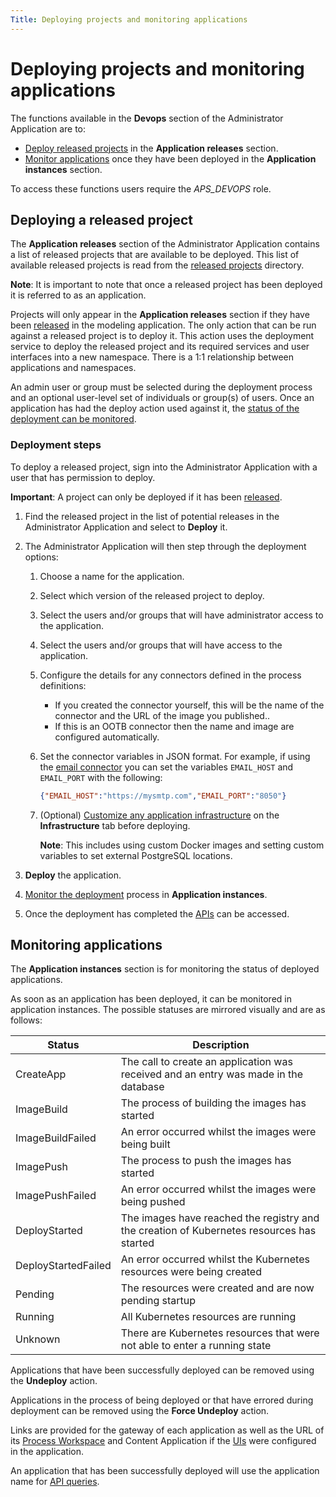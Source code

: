 ```yaml
---
Title: Deploying projects and monitoring applications
--- 
```


# Deploying projects and monitoring applications
The functions available in the **Devops** section of the Administrator Application are to: 

* [Deploy released projects](#deploying-a-released-project) in the **Application releases** section.
* [Monitor applications](#monitoring-applications) once they have been deployed in the **Application instances** section. 

To access these functions users require the *APS_DEVOPS* role. 

## Deploying a released project 
The **Application releases** section of the Administrator Application contains a list of released projects that are available to be deployed. This list of available released projects is read from the [released projects](../modeling/modeling-projects.md#storage) directory. 

**Note**: It is important to note that once a released project has been deployed it is referred to as an application. 

Projects will only appear in the **Application releases** section if they have been [released](../modeling/modeling-projects.md#releasing) in the modeling application. The only action that can be run against a released project is to deploy it. This action uses the deployment service to deploy the released project and its required services and user interfaces into a new namespace. There is a 1:1 relationship between applications and namespaces.

An admin user or group must be selected during the deployment process and an optional user-level set of individuals or group(s) of users. Once an application has had the deploy action used against it, the [status of the deployment can be monitored](#monitoring-applications).

### Deployment steps
To deploy a released project, sign into the Administrator Application with a user that has permission to deploy. 

**Important**: A project can only be deployed if it has been [released](../modeling/modeling-projects.md#releasing).

1. Find the released project in the list of potential releases in the Administrator Application and select to **Deploy** it. 
2. The Administrator Application will then step through the deployment options:

	1. Choose a name for the application. 
	2. Select which version of the released project to deploy.
	2. Select the users and/or groups that will have administrator access to the application.
	3. Select the users and/or groups that will have access to the application. 
	4. Configure the details for any connectors defined in the process definitions:

		* If you created the connector yourself, this will be the name of the connector and the URL of the image you published..
		* If this is an OOTB connector then the name and image are configured automatically. 

	5. Set the connector variables in JSON format. For example, if using the [email connector](../modeling/modeling-connectors/connectors-ootb/connectors-email.md) you can set the variables `EMAIL_HOST` and `EMAIL_PORT` with the following: 

		```json
		{"EMAIL_HOST":"https://mysmtp.com","EMAIL_PORT":"8050"}
		```
	6. (Optional) [Customize any application infrastructure](../administrator/admin-deploy/deploy-infrastructure.md) on the **Infrastructure** tab before deploying.

		**Note**: This includes using custom Docker images and setting custom variables to set external PostgreSQL locations. 
	 
3. **Deploy** the application. 
4. [Monitor the deployment](#monitoring-applications) process in **Application instances**.
5. Once the deployment has completed the [APIs](../apis/README.md) can be accessed.

## Monitoring applications
The **Application instances** section is for monitoring the status of deployed applications. 

As soon as an application has been deployed, it can be monitored in application instances. The possible statuses are mirrored visually and are as follows:

| Status | Description | 
| ------ | ----------- | 
| CreateApp | The call to create an application was received and an entry was made in the database |
| ImageBuild | The process of building the images has started | 
| ImageBuildFailed | An error occurred whilst the images were being built |
| ImagePush | The process to push the images has started |
| ImagePushFailed | An error occurred whilst the images were being pushed |
| DeployStarted | The images have reached the registry and the creation of Kubernetes resources has started | 
| DeployStartedFailed | An error occurred whilst the Kubernetes resources were being created |
| Pending | The resources were created and are now pending startup | 
| Running | All Kubernetes resources are running | 
| Unknown | There are Kubernetes resources that were not able to enter a running state | 

Applications that have been successfully deployed can be removed using the **Undeploy** action. 

Applications in the process of being deployed or that have errored during deployment can be removed using the **Force Undeploy** action. 

Links are provided for the gateway of each application as well as the URL of its [Process Workspace](../workspace/README.md) and Content Application if the [UIs](../modeling/modeling-interfaces.md) were configured in the application. 

An application that has been successfully deployed will use the application name for [API queries](../apis/README.md). 